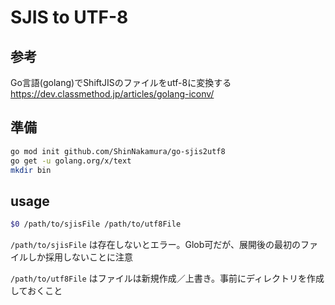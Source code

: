 # SJIS to UTF-8

## 参考

Go言語(golang)でShiftJISのファイルをutf-8に変換する
https://dev.classmethod.jp/articles/golang-iconv/


## 準備

```sh
go mod init github.com/ShinNakamura/go-sjis2utf8
go get -u golang.org/x/text
mkdir bin
```


## usage

```sh
$0 /path/to/sjisFile /path/to/utf8File
```

`/path/to/sjisFile` は存在しないとエラー。Glob可だが、展開後の最初のファイルしか採用しないことに注意

`/path/to/utf8File` はファイルは新規作成／上書き。事前にディレクトリを作成しておくこと
